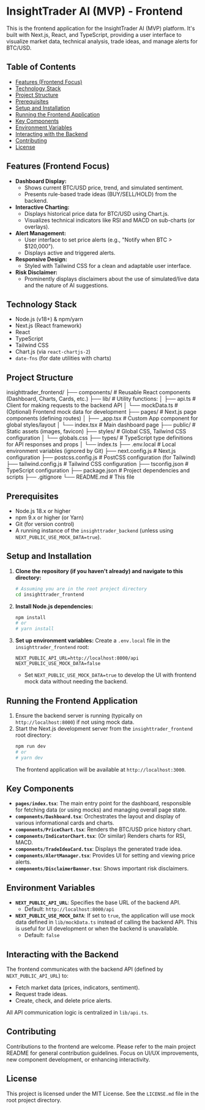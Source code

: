 # InsightTrader AI (MVP) - Frontend

This is the frontend application for the InsightTrader AI (MVP) platform. It's built with Next.js, React, and TypeScript, providing a user interface to visualize market data, technical analysis, trade ideas, and manage alerts for BTC/USD.

## Table of Contents

- [Features (Frontend Focus)](#features-frontend-focus)
- [Technology Stack](#technology-stack)
- [Project Structure](#project-structure)
- [Prerequisites](#prerequisites)
- [Setup and Installation](#setup-and-installation)
- [Running the Frontend Application](#running-the-frontend-application)
- [Key Components](#key-components)
- [Environment Variables](#environment-variables)
- [Interacting with the Backend](#interacting-with-the-backend)
- [Contributing](#contributing)
- [License](#license)

## Features (Frontend Focus)

*   **Dashboard Display:**
    *   Shows current BTC/USD price, trend, and simulated sentiment.
    *   Presents rule-based trade ideas (BUY/SELL/HOLD) from the backend.
*   **Interactive Charting:**
    *   Displays historical price data for BTC/USD using Chart.js.
    *   Visualizes technical indicators like RSI and MACD on sub-charts (or overlays).
*   **Alert Management:**
    *   User interface to set price alerts (e.g., "Notify when BTC > $120,000").
    *   Displays active and triggered alerts.
*   **Responsive Design:**
    *   Styled with Tailwind CSS for a clean and adaptable user interface.
*   **Risk Disclaimer:**
    *   Prominently displays disclaimers about the use of simulated/live data and the nature of AI suggestions.

## Technology Stack

*   Node.js (v18+) & npm/yarn
*   Next.js (React framework)
*   React
*   TypeScript
*   Tailwind CSS
*   Chart.js (via `react-chartjs-2`)
*   `date-fns` (for date utilities with charts)

## Project Structure

insighttrader_frontend/
├── components/ # Reusable React components (Dashboard, Charts, Cards, etc.)
├── lib/ # Utility functions:
│ ├── api.ts # Client for making requests to the backend API
│ └── mockData.ts # (Optional) Frontend mock data for development
├── pages/ # Next.js page components (defining routes)
│ ├── _app.tsx # Custom App component for global styles/layout
│ └── index.tsx # Main dashboard page
├── public/ # Static assets (images, favicon)
├── styles/ # Global CSS, Tailwind CSS configuration
│ └── globals.css
├── types/ # TypeScript type definitions for API responses and props
│ └── index.ts
├── .env.local # Local environment variables (ignored by Git)
├── next.config.js # Next.js configuration
├── postcss.config.js # PostCSS configuration (for Tailwind)
├── tailwind.config.js # Tailwind CSS configuration
├── tsconfig.json # TypeScript configuration
├── package.json # Project dependencies and scripts
├── .gitignore
└── README.md # This file


## Prerequisites

*   Node.js 18.x or higher
*   npm 9.x or higher (or Yarn)
*   Git (for version control)
*   A running instance of the `insighttrader_backend` (unless using `NEXT_PUBLIC_USE_MOCK_DATA=true`).

## Setup and Installation

1.  **Clone the repository (if you haven't already) and navigate to this directory:**
    ```bash
    # Assuming you are in the root project directory
    cd insighttrader_frontend
    ```
2.  **Install Node.js dependencies:**
    ```bash
    npm install
    # or
    # yarn install
    ```
3.  **Set up environment variables:**
    Create a `.env.local` file in the `insighttrader_frontend` root:
    ```env
    NEXT_PUBLIC_API_URL=http://localhost:8000/api
    NEXT_PUBLIC_USE_MOCK_DATA=false 
    ```
    *   Set `NEXT_PUBLIC_USE_MOCK_DATA=true` to develop the UI with frontend mock data without needing the backend.

## Running the Frontend Application

1.  Ensure the backend server is running (typically on `http://localhost:8000`) if not using mock data.
2.  Start the Next.js development server from the `insighttrader_frontend` root directory:
    ```bash
    npm run dev
    # or
    # yarn dev
    ```
    The frontend application will be available at `http://localhost:3000`.

## Key Components

*   **`pages/index.tsx`**: The main entry point for the dashboard, responsible for fetching data (or using mocks) and managing overall page state.
*   **`components/Dashboard.tsx`**: Orchestrates the layout and display of various informational cards and charts.
*   **`components/PriceChart.tsx`**: Renders the BTC/USD price history chart.
*   **`components/IndicatorChart.tsx`**: (Or similar) Renders charts for RSI, MACD.
*   **`components/TradeIdeaCard.tsx`**: Displays the generated trade idea.
*   **`components/AlertManager.tsx`**: Provides UI for setting and viewing price alerts.
*   **`components/DisclaimerBanner.tsx`**: Shows important risk disclaimers.

## Environment Variables

*   **`NEXT_PUBLIC_API_URL`**: Specifies the base URL of the backend API.
    *   Default: `http://localhost:8000/api`
*   **`NEXT_PUBLIC_USE_MOCK_DATA`**: If set to `true`, the application will use mock data defined in `lib/mockData.ts` instead of calling the backend API. This is useful for UI development or when the backend is unavailable.
    *   Default: `false`

## Interacting with the Backend

The frontend communicates with the backend API (defined by `NEXT_PUBLIC_API_URL`) to:

*   Fetch market data (prices, indicators, sentiment).
*   Request trade ideas.
*   Create, check, and delete price alerts.

All API communication logic is centralized in `lib/api.ts`.

## Contributing

Contributions to the frontend are welcome. Please refer to the main project README for general contribution guidelines. Focus on UI/UX improvements, new component development, or enhancing interactivity.

## License

This project is licensed under the MIT License. See the `LICENSE.md` file in the root project directory.